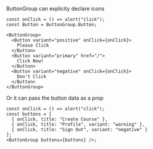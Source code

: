 ButtonGroup can explicity declare icons

```react
const onClick = () => alert("click");
const Button = ButtonGroup.Button;

<ButtonGroup>
  <Button variant="positive" onClick={onClick}>
    Please Click
  </Button>
  <Button variant="primary" href="/">
    Click Now!
  </Button>
  <Button variant="negative" onClick={onClick}>
    Don't Click
  </Button>
</ButtonGroup>
```

Or it can pass the button data as a prop

```react
const onClick = () => alert("click");
const buttons = [
  { onClick, title: "Create Course" },
  { onClick, title: "Profile", variant: "warning" },
  { onClick, title: "Sign Out", variant: "negative" }
];
<ButtonGroup buttons={buttons} />;
```
